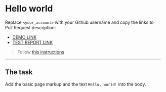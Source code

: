 # Hello world
Replace `<your_account>` with your Github username and copy the links to Pull Request description:
- [DEMO LINK](https://alexanderkolomiiets.github.io/layout_hello-world/)
- [TEST REPORT LINK](https://alexanderkolomiiets.github.io/layout_hello-world/report/html_report/)

> Follow [this instructions](https://mate-academy.github.io/layout_task-guideline/#how-to-solve-the-layout-tasks-on-github)
___

## The task
Add the basic page markup and the text `Hello, world!` into the body.
